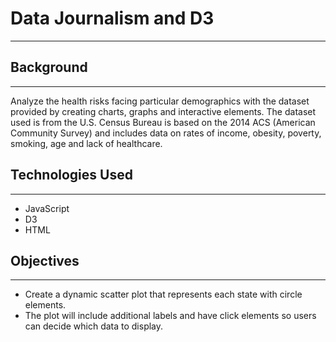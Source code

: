 # Data Journalism and D3
------------------------------------
## Background
------------------------------------
Analyze the health risks facing particular demographics with the dataset provided by creating charts, graphs and interactive elements. The dataset used is from the U.S. Census Bureau is based on the 2014 ACS (American Community Survey) and includes data on rates of income, obesity, poverty, smoking, age and lack of healthcare.

## Technologies Used
------------------------------------
* JavaScript
* D3
* HTML

## Objectives
------------------------------------
* Create a dynamic scatter plot that represents each state with circle elements. 
* The plot will include additional labels and have click elements so users can decide which data to display.
